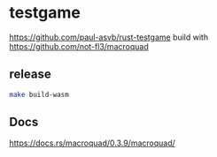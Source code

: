 # testgame
https://github.com/paul-asvb/rust-testgame
build with https://github.com/not-fl3/macroquad

## release
```bash
make build-wasm
```

## Docs
https://docs.rs/macroquad/0.3.9/macroquad/